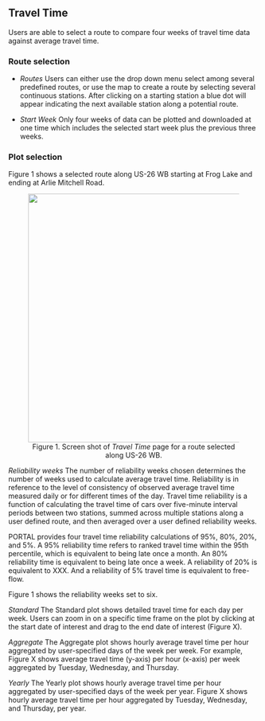 ## Travel Time
Users are able to select a route to compare four weeks of travel time data against average travel time.

### Route selection
* _Routes_ Users can either use the drop down menu select among several predefined routes, or use the map to create a route by selecting several continuous stations. After clicking on a starting station a blue dot will appear indicating the next available station along a potential route.

* _Start Week_ Only four weeks of data can be plotted and downloaded at one time which includes the selected start week plus the previous three weeks.

### Plot selection
Figure 1 shows a selected route along US-26 WB starting at Frog Lake and ending at Arlie Mitchell Road.

<figure align = "center">
<img src="https://github.com/adus/portal-documentation/blob/master/images/transit-time-images/travel-time-img1.png" width="500">
<figcaption>Figure 1. Screen shot of <i>Travel Time</i> page for a route selected along US-26 WB.</figcaption>
</figure>

_Reliability weeks_
The number of reliability weeks chosen determines the number of weeks used to calculate average travel time. Reliability is in reference to the level of consistency of observed average travel time measured daily or for different times of the day. Travel time reliability is a function of calculating the travel time of cars over five-minute interval periods between two stations, summed across multiple stations along a user defined route, and then averaged over a user defined reliability weeks.

PORTAL provides four travel time reliability calculations of 95%, 80%, 20%, and 5%. A 95% reliability time refers to ranked travel time within the 95th percentile, which is equivalent to being late once a month. An 80% reliability time is equivalent to being late once a week. A reliability of 20% is equivalent to XXX. And a reliability of 5% travel time is equivalent to free-flow.

Figure 1 shows the reliability weeks set to six.



_Standard_
The Standard plot shows detailed travel time for each day per week. Users can zoom in on a specific time frame on the plot by clicking at the start date of interest and drag to the end date of interest (Figure X).

_Aggregate_
The Aggregate plot shows hourly average travel time per hour aggregated by user-specified days of the week per week. For example, Figure X shows average travel time (y-axis) per hour (x-axis) per week aggregated by Tuesday, Wednesday, and Thursday.

_Yearly_
The Yearly plot shows hourly average travel time per hour aggregated by user-specified days of the week per year. Figure X shows hourly average travel time per hour aggregated by Tuesday, Wednesday, and Thursday, per year.

